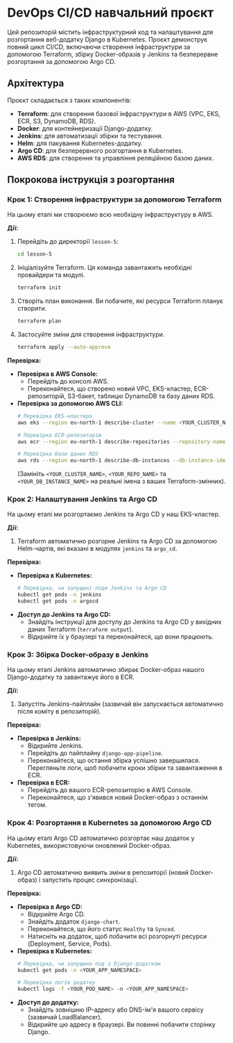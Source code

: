 # DevOps CI/CD навчальний проєкт

Цей репозиторій містить інфраструктурний код та налаштування для розгортання веб-додатку Django в Kubernetes. Проєкт демонструє повний цикл CI/CD, включаючи створення інфраструктури за допомогою Terraform, збірку Docker-образів у Jenkins та безперервне розгортання за допомогою Argo CD.

## Архітектура

Проєкт складається з таких компонентів:

-   **Terraform**: для створення базової інфраструктури в AWS (VPC, EKS, ECR, S3, DynamoDB, RDS).
-   **Docker**: для контейнеризації Django-додатку.
-   **Jenkins**: для автоматизації збірки та тестування.
-   **Helm**: для пакування Kubernetes-додатку.
-   **Argo CD**: для безперервного розгортання в Kubernetes.
-   **AWS RDS**: для створення та управління реляційною базою даних.

## Покрокова інструкція з розгортання

### Крок 1: Створення інфраструктури за допомогою Terraform

На цьому етапі ми створюємо всю необхідну інфраструктуру в AWS.

**Дії:**

1.  Перейдіть до директорії `lesson-5`:
    ```bash
    cd lesson-5
    ```

2.  Ініціалізуйте Terraform. Ця команда завантажить необхідні провайдери та модулі.
    ```bash
    terraform init
    ```

3.  Створіть план виконання. Ви побачите, які ресурси Terraform планує створити.
    ```bash
    terraform plan
    ```

4.  Застосуйте зміни для створення інфраструктури.
    ```bash
    terraform apply --auto-approve
    ```

**Перевірка:**

-   **Перевірка в AWS Console:**
    -   Перейдіть до консолі AWS.
    -   Переконайтеся, що створено новий VPC, EKS-кластер, ECR-репозиторій, S3-бакет, таблицю DynamoDB та базу даних RDS.
-   **Перевірка за допомогою AWS CLI:**
    ```bash
    # Перевірка EKS-кластера
    aws eks --region eu-north-1 describe-cluster --name <YOUR_CLUSTER_NAME>

    # Перевірка ECR-репозиторію
    aws ecr --region eu-north-1 describe-repositories --repository-names <YOUR_REPO_NAME>
    
    # Перевірка бази даних RDS
    aws rds --region eu-north-1 describe-db-instances --db-instance-identifier <YOUR_DB_INSTANCE_NAME>
    ```
    (Замініть `<YOUR_CLUSTER_NAME>`, `<YOUR_REPO_NAME>` та `<YOUR_DB_INSTANCE_NAME>` на реальні імена з ваших Terraform-змінних).

### Крок 2: Налаштування Jenkins та Argo CD

На цьому етапі ми розгортаємо Jenkins та Argo CD у наш EKS-кластер.

**Дії:**

1.  Terraform автоматично розгорне Jenkins та Argo CD за допомогою Helm-чартів, які вказані в модулях `jenkins` та `argo_cd`.

**Перевірка:**

-   **Перевірка в Kubernetes:**
    ```bash
    # Перевірка, чи запущені поди Jenkins та Argo CD
    kubectl get pods -n jenkins
    kubectl get pods -n argocd
    ```
-   **Доступ до Jenkins та Argo CD:**
    -   Знайдіть інструкції для доступу до Jenkins та Argo CD у вихідних даних Terraform (`terraform output`).
    -   Відкрийте їх у браузері та переконайтеся, що вони працюють.

### Крок 3: Збірка Docker-образу в Jenkins

На цьому етапі Jenkins автоматично збирає Docker-образ нашого Django-додатку та завантажує його в ECR.

**Дії:**

1.  Запустіть Jenkins-пайплайн (зазвичай він запускається автоматично після коміту в репозиторій).

**Перевірка:**

-   **Перевірка в Jenkins:**
    -   Відкрийте Jenkins.
    -   Перейдіть до пайплайну `django-app-pipeline`.
    -   Переконайтеся, що остання збірка успішно завершилася. Перегляньте логи, щоб побачити кроки збірки та завантаження в ECR.
-   **Перевірка в ECR:**
    -   Перейдіть до вашого ECR-репозиторію в AWS Console.
    -   Переконайтеся, що з'явився новий Docker-образ з останнім тегом.

### Крок 4: Розгортання в Kubernetes за допомогою Argo CD

На цьому етапі Argo CD автоматично розгортає наш додаток у Kubernetes, використовуючи оновлений Docker-образ.

**Дії:**

1.  Argo CD автоматично виявить зміни в репозиторії (новий Docker-образ) і запустить процес синхронізації.

**Перевірка:**

-   **Перевірка в Argo CD:**
    -   Відкрийте Argo CD.
    -   Знайдіть додаток `django-chart`.
    -   Переконайтеся, що його статус `Healthy` та `Synced`.
    -   Натисніть на додаток, щоб побачити всі розгорнуті ресурси (Deployment, Service, Pods).
-   **Перевірка в Kubernetes:**
    ```bash
    # Перевірка, чи запущено под з Django-додатком
    kubectl get pods -n <YOUR_APP_NAMESPACE>

    # Перевірка логів додатку
    kubectl logs -f <YOUR_POD_NAME> -n <YOUR_APP_NAMESPACE>
    ```
-   **Доступ до додатку:**
    -   Знайдіть зовнішню IP-адресу або DNS-ім'я вашого сервісу (зазвичай LoadBalancer).
    -   Відкрийте цю адресу в браузері. Ви повинні побачити сторінку Django.